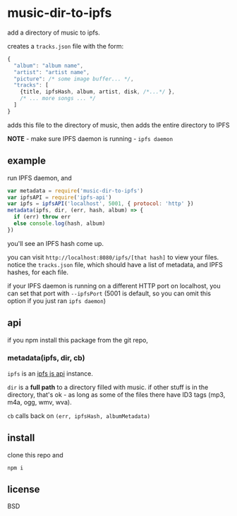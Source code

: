 # music-dir-to-ipfs

add a directory of music to ipfs.

creates a `tracks.json` file with the form:

```js
{
  "album": "album name",
  "artist": "artist name",
  "picture": /* some image buffer... */,
  "tracks": [
    {title, ipfsHash, album, artist, disk, /*...*/ },
    /* ... more songs ... */
  ]
}
```
adds this file to the directory of music,
then adds the entire directory to IPFS

**NOTE** - make sure IPFS daemon is running - `ipfs daemon`


## example

run IPFS daemon, and

```js
var metadata = require('music-dir-to-ipfs')
var ipfsAPI = require('ipfs-api')
var ipfs = ipfsAPI('localhost', 5001, { protocol: 'http' }) 
metadata(ipfs, dir, (err, hash, album) => {
  if (err) throw err
  else console.log(hash, album)
})
```

you'll see an IPFS hash come up.

you can visit `http://localhost:8080/ipfs/[that hash]` 
to view your files.
notice the `tracks.json` file, which should have a list of metadata, and IPFS hashes, for each file.

if your IPFS daemon is running on a different HTTP port on localhost, you can set that port with `--ipfsPort` (5001 is default, so you can omit this option if you just ran `ipfs daemon`)

## api

if you npm install this package from the git repo,

### metadata(ipfs, dir, cb)

`ipfs` is an [ipfs js api](https://github.com/ipfs/js-ipfs-api) instance.

`dir` is a **full path** to a directory filled with music. if other stuff is in the directory, that's ok - as long as some of the files there have ID3 tags (mp3, m4a, ogg, wmv, wva).

`cb` calls back on `(err, ipfsHash, albumMetadata)`

## install

clone this repo and 

```
npm i
```

## license

BSD
